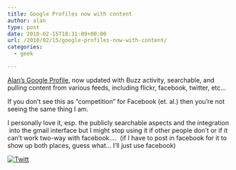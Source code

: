 ```yaml
---
title: Google Profiles now with content
author: alan
type: post
date: 2010-02-15T18:31:09+00:00
url: /2010/02/15/google-profiles-now-with-content/
categories:
  - geek

---
```

[Alan&#8217;s Google Profile][1], now updated with Buzz activity, searchable, and pulling content from various feeds, including flickr, facebook, twitter, etc&#8230;

If you don&#8217;t see this as &#8220;competition&#8221; for Facebook (et. al.) then you&#8217;re not seeing the same thing I am.

I personally love it, esp. the publicly searchable aspects and the integration  into the gmail interface but I might stop using it if other people don&#8217;t or if it can&#8217;t work two-way with facebook&#8230;.  (if I have to post in facebook for it to show up both places, guess what&#8230; I&#8217;ll just use facebook)

<div class="twttr_button">
  <a href="http://twitter.com/share?url=https://zeroasterisk.com/2010/02/15/google-profiles-now-with-content/&text=Google+Profiles+now+with+content" target="_blank" title="Click here if you like this article."> <img src="http://zeroasterisk.com/wp-content/plugins/twitter-plugin/images/twitt.gif" alt="Twitt" /> </a>
</div>

 [1]: https://www.google.com/profiles/zeroasterisk#